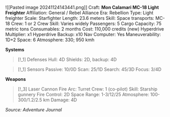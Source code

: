 ![[Pasted image 20241124143441.png]]
Craft: **Mon Calamari MC-18 Light Freighter**
Affiliation: General / Rebel Alliance
Era: Rebellion
Type: Light freighter
Scale: Starfighter
Length: 23.6 meters
Skill: Space transports: MC-18
Crew: 1 or 2
Crew Skill: Varies widely
Passengers: 5
Cargo Capacity: 75 metric tons
Consumables: 2 months
Cost: 110,000 credits (new)
Hyperdrive Multiplier: x1
Hyperdrive Backup: x10
Nav Computer: Yes
Maneuverability: 1D+2
Space: 6
Atmosphere: 330; 950 kmh

**Systems**
> [!_1] Defenses
> Hull: 4D
> Shields: 2D, backup: 4D

> [!_1] Sensors
> Passive: 10/0D
> Scan: 25/1D
> Search: 45/3D
> Focus: 3/4D

**Weapons**
> [!_3] Laser Cannon
> Fire Arc: Turret
> Crew: 1 (co-pilot)
> Skill: Starship gunnery
> Fire Control: 2D
> Space Range: 1-3/12/25
> Atmosphere: 100-300/1.2/2.5 km
> Damage: 4D


*Source: Adventure Journal*